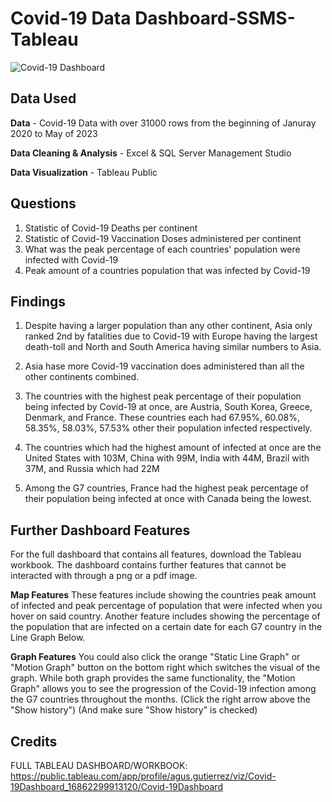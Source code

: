 # Covid-19 Data Dashboard-SSMS-Tableau
![Covid-19 Dashboard](https://github.com/AhGoose/SSMSDataCleaningQueries/assets/96403971/f7337fe8-d7c8-4b1d-aec9-aaef55e3daf9)

## Data Used
**Data** - Covid-19 Data with over 31000 rows from the beginning of Januray 2020 to May of 2023

**Data Cleaning & Analysis** - Excel & SQL Server Management Studio

**Data Visualization** - Tableau Public

## Questions
1. Statistic of Covid-19 Deaths per continent
2. Statistic of Covid-19 Vaccination Doses administered per continent
3. What was the peak percentage of each countries' population were infected with Covid-19
4. Peak amount of a countries population that was infected by Covid-19

## Findings
1. Despite having a larger population than any other continent, Asia only ranked 2nd by fatalities due to Covid-19 with Europe having the largest death-toll and North and South America having similar numbers to Asia. 
2. Asia hase more Covid-19 vaccination does administered than all the other continents combined.
3. The countries with the highest peak percentage of their population being infected by Covid-19 at once, are Austria, South Korea, Greece, Denmark, and France.
These countries each had 67.95%, 60.08%, 58.35%, 58.03%, 57.53% other their population infected respectively.

5. The countries which had the highest amount of infected at once are the United States with 103M, China with 99M, India with 44M, Brazil with 37M, and Russia which had 22M
6. Among the G7 countries, France had the highest peak percentage of their population being infected at once with Canada being the lowest.

## Further Dashboard Features
For the full dashboard that contains all features, download the Tableau workbook.
The dashboard contains further features that cannot be interacted with through a png or a pdf image.

**Map Features**
These features include showing the countries peak amount of infected and peak percentage of population that were infected when you hover on said country.
Another feature includes showing the percentage of the population that are infected on a certain date for each G7 country in the Line Graph Below.

**Graph Features**
You could also click the orange "Static Line Graph" or "Motion Graph" button on the bottom right which switches the visual of the graph.
While both graph provides the same functionality, the "Motion Graph" allows you to see the progression of the Covid-19 infection among the G7 countries throughout the months. (Click the right arrow above the "Show history") (And make sure "Show history" is checked)



## Credits
FULL TABLEAU DASHBOARD/WORKBOOK:
https://public.tableau.com/app/profile/agus.gutierrez/viz/Covid-19Dashboard_16862299913120/Covid-19Dashboard
